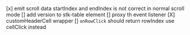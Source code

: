 [x] emit scroll data startIndex and endIndex is not correct in normal scroll mode
[] add version to stk-table element
[] proxy th event listener
[X] customHeaderCell wrapper
[] `onRowClick` should return rowIndex use cellClick instead
